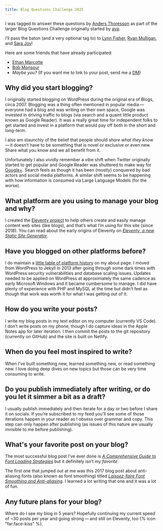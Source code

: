 ```yaml
---
title: Blog Questions Challenge 2025
---
```

I was tagged to answer these questions by [Anders Thoresson](https://thoresson.social/@anders/113850471891430310) as part of the larger Blog Questions Challenge originally started by [ava](https://blog.avas.space/bear-blog-challenge/).

I’ll pass the baton (and a very optional tag to) to [Lynn Fisher](https://lynnandtonic.com/), [Ryan Mulligan](https://ryanmulligan.dev/), and [Sara Joy](https://sarajoy.dev/)!

Here are some friends that have already participated:

- [Ethan Marcotte](https://ethanmarcotte.com/wrote/blog-questions-challenge/)
- [Bob Monsour](https://bobmonsour.com/blog/blog-questions-challenge/)
- _Maybe you?_ (If you want me to link to your post, send me a [DM](/about/))

## Why did you start blogging?

I originally started blogging on WordPress during the original era of Blogs, circa 2007. Blogging was a thing often mentioned in popular media — everyone had a blog and was writing on their own space, Google was invested in driving traffic to blogs (via search and a quaint little product known as Google Reader). It was a really great time for independent folks to get started and invest in a platform that would pay off both in the short and long-term.

I also am staunchly of the belief that people should _share what they know_ — it doesn’t have to be something that is novel or exclusive or even new. Share what you know and we all benefit from it.

Unfortunately I also vividly remember a vibe shift when Twitter originally started to get popular and Google Reader was shuttered to make way for [Google+](https://en.wikipedia.org/wiki/Google%2B). Search feels as though it has been (mostly) conquered by bad actors and social media platforms. A similar shift seems to be happening with how information is consumed via Large Language Models (for the worse).

## What platform are you using to manage your blog and why?

I created the [Eleventy project](https://www.11ty.dev/) to help others create and easily manage content web sites (like blogs), and that’s what I’m using for this site (since 2018). You can read about the early origins of Eleventy on [_Eleventy, a new Static Site Generator_](https://www.zachleat.com/web/introducing-eleventy/).

## Have you blogged on other platforms before?

I do maintain a [little table of platform history](/about/#site-history) on my about page. I moved from WordPress to Jekyll in 2013 after going through some dark times with WordPress security vulnerabilities and database scaling issues. Updates needed to be applied on WordPress at approximately the same cadence as early Microsoft Windows and it became cumbersome to manage. I did have plenty of experience with PHP and MySQL at the time but didn’t feel as though that work was worth it for what I was getting out of it.

## How do you write your posts?

I write my blog posts in my text editor on my computer (currently VS Code). I don’t write posts on my phone, though I do capture ideas in the Apple Notes app for later iteration. I then commit the posts to the git repository (currently on GitHub) and the site is built on Netlify.

## When do you feel most inspired to write?

When I’ve built something new, learned something new, or read something new. I love doing deep dives on new topics but those can be very time consuming to write.

## Do you publish immediately after writing, or do you let it simmer a bit as a draft?

I usually publish immediately and then iterate for a day or two before I share it on socials. If you’re subscribed to my feed you’ll see some of those iterations happen in your reader as I obsess over grammar and copy. This step can only happen after publishing (as issues of this nature are usually invisible to me before publishing).

## What's your favorite post on your blog?

The most successful blog post I’ve ever done is [_A Comprehensive Guide to Font Loading Strategies_](/web/comprehensive-webfonts/) but it definitely isn’t my _favorite_.

The first one that jumped out at me was this 2017 blog post about anti-aliasing fonts (also known as font smoothing) titled [_Laissez-faire Font Smoothing and Anti-aliasing_](/web/font-smooth/). I learned a lot writing that one and it was a lot of fun.

## Any future plans for your blog?

Where do I see my blog in 5 years? Hopefully continuing my current speed of ~30 posts per year and going strong — and still on Eleventy, too {% icon "far:face-kiss" %}.